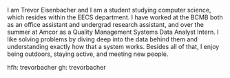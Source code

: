 I am Trevor Eisenbacher and I am a student studying computer science, which resides within the EECS department. I have worked at the BCMB both as an office assistant and undergrad research assistant, and over the summer at Amcor as a Quality Management Systems Data Analyst Intern. I like solving problems by diving deep into the data behind them and understanding exactly how that a system works. Besides all of that, I enjoy being outdoors, staying active, and meeting new people.

hfh: trevorbacher
gh: trevorbacher

